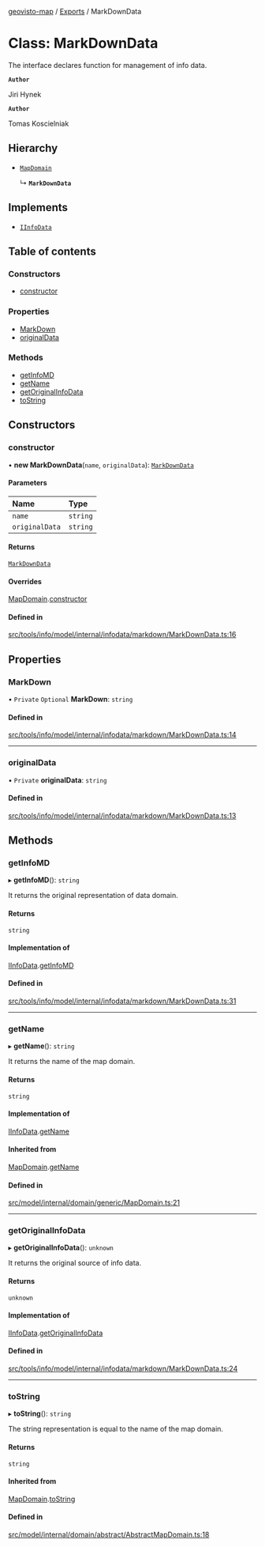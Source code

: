 [geovisto-map](../README.md) / [Exports](../modules.md) / MarkDownData

# Class: MarkDownData

The interface declares function for management of info data.

**`Author`**

Jiri Hynek

**`Author`**

Tomas Koscielniak

## Hierarchy

- [`MapDomain`](MapDomain.md)

  ↳ **`MarkDownData`**

## Implements

- [`IInfoData`](../interfaces/IInfoData.md)

## Table of contents

### Constructors

- [constructor](MarkDownData.md#constructor)

### Properties

- [MarkDown](MarkDownData.md#markdown)
- [originalData](MarkDownData.md#originaldata)

### Methods

- [getInfoMD](MarkDownData.md#getinfomd)
- [getName](MarkDownData.md#getname)
- [getOriginalInfoData](MarkDownData.md#getoriginalinfodata)
- [toString](MarkDownData.md#tostring)

## Constructors

### constructor

• **new MarkDownData**(`name`, `originalData`): [`MarkDownData`](MarkDownData.md)

#### Parameters

| Name | Type |
| :------ | :------ |
| `name` | `string` |
| `originalData` | `string` |

#### Returns

[`MarkDownData`](MarkDownData.md)

#### Overrides

[MapDomain](MapDomain.md).[constructor](MapDomain.md#constructor)

#### Defined in

[src/tools/info/model/internal/infodata/markdown/MarkDownData.ts:16](https://github.com/geovisto/geovisto-map/blob/e22d774889dbc28cc1ec62933ecf6bab6690f172/src/tools/info/model/internal/infodata/markdown/MarkDownData.ts#L16)

## Properties

### MarkDown

• `Private` `Optional` **MarkDown**: `string`

#### Defined in

[src/tools/info/model/internal/infodata/markdown/MarkDownData.ts:14](https://github.com/geovisto/geovisto-map/blob/e22d774889dbc28cc1ec62933ecf6bab6690f172/src/tools/info/model/internal/infodata/markdown/MarkDownData.ts#L14)

___

### originalData

• `Private` **originalData**: `string`

#### Defined in

[src/tools/info/model/internal/infodata/markdown/MarkDownData.ts:13](https://github.com/geovisto/geovisto-map/blob/e22d774889dbc28cc1ec62933ecf6bab6690f172/src/tools/info/model/internal/infodata/markdown/MarkDownData.ts#L13)

## Methods

### getInfoMD

▸ **getInfoMD**(): `string`

It returns the original representation of data domain.

#### Returns

`string`

#### Implementation of

[IInfoData](../interfaces/IInfoData.md).[getInfoMD](../interfaces/IInfoData.md#getinfomd)

#### Defined in

[src/tools/info/model/internal/infodata/markdown/MarkDownData.ts:31](https://github.com/geovisto/geovisto-map/blob/e22d774889dbc28cc1ec62933ecf6bab6690f172/src/tools/info/model/internal/infodata/markdown/MarkDownData.ts#L31)

___

### getName

▸ **getName**(): `string`

It returns the name of the map domain.

#### Returns

`string`

#### Implementation of

[IInfoData](../interfaces/IInfoData.md).[getName](../interfaces/IInfoData.md#getname)

#### Inherited from

[MapDomain](MapDomain.md).[getName](MapDomain.md#getname)

#### Defined in

[src/model/internal/domain/generic/MapDomain.ts:21](https://github.com/geovisto/geovisto-map/blob/e22d774889dbc28cc1ec62933ecf6bab6690f172/src/model/internal/domain/generic/MapDomain.ts#L21)

___

### getOriginalInfoData

▸ **getOriginalInfoData**(): `unknown`

It returns the original source of info data.

#### Returns

`unknown`

#### Implementation of

[IInfoData](../interfaces/IInfoData.md).[getOriginalInfoData](../interfaces/IInfoData.md#getoriginalinfodata)

#### Defined in

[src/tools/info/model/internal/infodata/markdown/MarkDownData.ts:24](https://github.com/geovisto/geovisto-map/blob/e22d774889dbc28cc1ec62933ecf6bab6690f172/src/tools/info/model/internal/infodata/markdown/MarkDownData.ts#L24)

___

### toString

▸ **toString**(): `string`

The string representation is equal to the name of the map domain.

#### Returns

`string`

#### Inherited from

[MapDomain](MapDomain.md).[toString](MapDomain.md#tostring)

#### Defined in

[src/model/internal/domain/abstract/AbstractMapDomain.ts:18](https://github.com/geovisto/geovisto-map/blob/e22d774889dbc28cc1ec62933ecf6bab6690f172/src/model/internal/domain/abstract/AbstractMapDomain.ts#L18)

